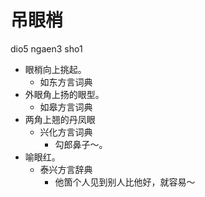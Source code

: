 # 吊眼梢
dio5 ngaen3 sho1
+ 眼梢向上挑起。
  * 如东方言词典
+ 外眼角上扬的眼型。
  * 如皋方言词典
+ 两角上翘的丹凤眼
  * 兴化方言词典
    - 勾郎鼻子～。
+ 喻眼红。
  * 泰兴方言辞典
    - 他箇个人见到别人比他好，就容易～